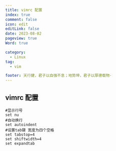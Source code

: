 ```yaml
---
title: vimrc 配置
index: true
comment: false
icon: edit
editLink: false
date: 2023-08-02
pageview: true
Word: true

category:
  - Linux
tag: 
  - vim

footer: 天行健，君子以自强不息；地势坤，君子以厚德载物·
---
```


## vimrc 配置

```shell
#显示行号
set nu 
#自动换行
set autoindent
#设置tab键 宽度为四个空格
set tabstop=4	
set shiftwidth=4
set expandtab
```




